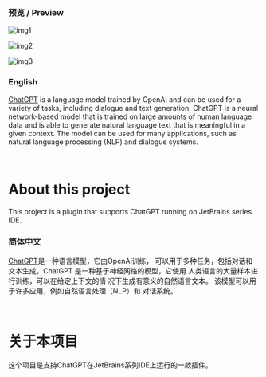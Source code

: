 <!-- Plugin description -->
### 预览 / Preview

![img1](https://user-images.githubusercontent.com/28687074/206475742-124708fb-1cea-47cc-a299-08630ca4fe95.gif)

![img2](https://user-images.githubusercontent.com/28687074/206475807-45b82b9d-f879-40ed-a8fb-27e8abfd7667.png)

![img3](https://user-images.githubusercontent.com/28687074/206475842-d2a6c9ea-76b5-4650-ae5a-39fc5e160205.png)

### English

[ChatGPT](https://chat.openai.com/chat) is a language model trained 
by OpenAI and can be used for a variety of tasks, including dialogue 
and text generation. ChatGPT is a neural network-based model that is 
trained on large amounts of human language data and is able to generate 
natural language text that is meaningful in a given context. The model 
can be used for many applications, such as natural language processing 
(NLP) and dialogue systems.

<br/>

# About this project

This project is a plugin that supports ChatGPT running on JetBrains series IDE.

### 简体中文

[ChatGPT](https://chat.openai.com/chat)是一种语言模型，它由OpenAI训练，
可以用于多种任务，包括对话和文本生成。ChatGPT 是一种基于神经网络的模型，它使用
人类语言的大量样本进行训练，可以在给定上下文的情 况下生成有意义的自然语言文本。
该模型可以用于许多应用，例如自然语言处理（NLP）和 对话系统。

<br/>

# 关于本项目

这个项目是支持ChatGPT在JetBrains系列IDE上运行的一款插件。
<!-- Plugin description end -->
